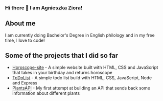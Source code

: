 ### Hi there 👋 I am Agnieszka Ziora!

<!--
**Agaxx02/Agaxx02** is a ✨ _special_ ✨ repository because its `README.md` (this file) appears on your GitHub profile.

Here are some ideas to get you started:

- 🔭 I’m currently working on ...
- 🌱 I’m currently learning ...
- 👯 I’m looking to collaborate on ...
- 🤔 I’m looking for help with ...
- 💬 Ask me about ...
- 📫 How to reach me: ...
- 😄 Pronouns: ...
- ⚡ Fun fact: ...
-->
## About me
I am currently doing Bachelor's Degree in English philology and in my free time, I love to code!

## Some of the projects that I did so far
- [Horoscope-site](https://capable-longma-f41976.netlify.app) - A simple website built with HTML, CSS and JavaScript that takes in your birthday and returns horoscope
- [ToDoList](https://mytodolist02.herokuapp.com) - A simple todo list build with HTML, CSS, JavaScript, Node and Express
- [PlantsAPI](https://rosliny-api.herokuapp.com) - My first attempt at building an API that sends back some information about different plants


